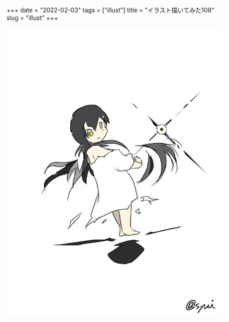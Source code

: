 +++
date = "2022-02-03"
tags = ["illust"]
title = "イラスト描いてみた108"
slug = "illust"
+++

![](/img/yui_108.png)
